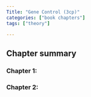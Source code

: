 ```yaml
---
Title: "Gene Control (3cp)"
categories: ["book chapters"]
tags: ["theory"]

---
```


## Chapter summary

### Chapter 1: 

### Chapter 2: 
